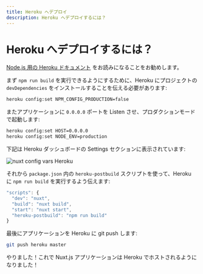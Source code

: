 ```yaml
---
title: Heroku へデプロイ
description: Heroku へデプロイするには？
---
```


<!-- title: Heroku Deployment -->
<!-- description: How to deploy Nuxt.js on Heroku? -->

<!-- # How to deploy on Heroku? -->

# Heroku へデプロイするには？

<!-- We recommend you to read the [Heroku documentation for node.js](https://devcenter.heroku.com/articles/nodejs-support). -->

[Node.js 用の Heroku ドキュメント](https://devcenter.heroku.com/articles/nodejs-support) をお読みになることをお勧めします。

<!-- First, we need to tell Heroku to install the `devDependencies` of the project (to be able to launch `npm run build`): -->

まず `npm run build` を実行できるようにするために、Heroku にプロジェクトの `devDependencies` をインストールすることを伝える必要があります:

```bash
heroku config:set NPM_CONFIG_PRODUCTION=false
```

<!-- Also, we want our application to listen on the port `0.0.0.0` and run in production mode: -->

またアプリケーションに `0.0.0.0` ポートを Listen させ、プロダクションモードで起動します:

```bash
heroku config:set HOST=0.0.0.0
heroku config:set NODE_ENV=production
```

<!-- You should see this in your Heroku dashboard (Settings section): -->

下記は Heroku ダッシュボードの Settings セクションに表示されています:

 ![nuxt config vars Heroku](https://i.imgur.com/EEKl6aS.png)

<!-- Then, we tell Heroku to launch `npm run build` via the `heroku-postbuild` script in our `package.json`: -->

それから `package.json` 内の `heroku-postbuild` スクリプトを使って、Heroku に `npm run build` を実行するよう伝えます:

```js
"scripts": {
  "dev": "nuxt",
  "build": "nuxt build",
  "start": "nuxt start",
  "heroku-postbuild": "npm run build"
}
```

<!-- Finally, we can push the app on Heroku with: -->

最後にアプリケーションを Heroku に git push します:

```bash
git push heroku master
```

<!-- Voilà! Your nuxt.js application is now hosted on Heroku! -->

やりました！これで Nuxt.js アプリケーションは Heroku でホストされるようになりました！
